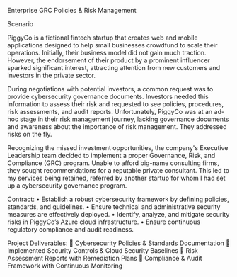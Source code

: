 Enterprise GRC Policies & Risk Management

Scenario

PiggyCo is a fictional fintech startup that creates web and mobile applications designed to help small businesses crowdfund to scale their operations. Initially, their business model did not gain much traction. However, the endorsement of their product by a prominent influencer sparked significant interest, attracting attention from new customers and investors in the private sector.

During negotiations with potential investors, a common request was to provide cybersecurity governance documents. Investors needed this information to assess their risk and requested to see policies, procedures, risk assessments, and audit reports. Unfortunately, PiggyCo was at an ad-hoc stage in their risk management journey, lacking governance documents and awareness about the importance of risk management. They addressed risks on the fly.

Recognizing the missed investment opportunities, the company's Executive Leadership team decided to implement a proper Governance, Risk, and Compliance (GRC) program. Unable to afford big-name consulting firms, they sought recommendations for a reputable private consultant. This led to my services being retained, referred by another startup for whom I had set up a cybersecurity governance program.

Contract:
•	Establish a robust cybersecurity framework by defining policies, standards, and guidelines.
•	Ensure technical and administrative security measures are effectively deployed.
•	Identify, analyze, and mitigate security risks in PiggyCo’s Azure cloud infrastructure.
•	Ensure continuous regulatory compliance and audit readiness.


Project Deliverables: 
	Cybersecurity Policies & Standards Documentation 
	Implemented Security Controls & Cloud Security Baselines 
	Risk Assessment Reports with Remediation Plans 
	Compliance & Audit Framework with Continuous Monitoring
